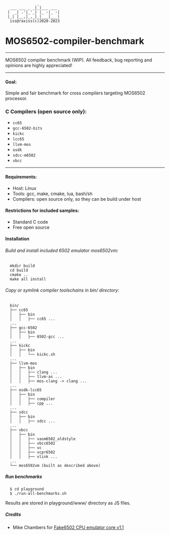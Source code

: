 ```
              _
  ___ ___ _ _|_|___ ___
 |  _| .'|_'_| |_ -|_ -|
 |_| |__,|_,_|_|___|___|
  iss@raxiss(c)2020-2023
```

# MOS6502-compiler-benchmark

---

MOS6502 compiler benchmark (WIP).
All feedback, bug reporting and opinions are highly appreciated!

---

#### Goal:
  Simple and fair benchmark for cross compilers targeting MOS6502 processor.

### C Compilers (open source only):
  * ` cc65             `
  * ` gcc-6502-bits    `
  * ` kickc            `
  * ` lcc65            `
  * ` llvm-mos         `
  * ` osdk             `
  * ` sdcc-m6502       `
  * ` vbcc             `

---
#### Requirements:
  * Host: Linux
  * Tools: gcc, make, cmake, lua, bash/sh
  * Compilers: open source only, so they can be build under host

#### Restrictions for included samples:
  * Standard C code
  * Free open source

#### Installation

###### Build and install included 6502 emulator mos6502vm:
```
  mkdir build
  cd build
  cmake ..
  make all install
```

###### Copy or symlink compiler toolschains in bin/ directory:
```
  bin/
  ├── cc65
  │   ├── bin
  │   │   ├── cc65 ...
  ...
  ├── gcc-6502
  │   ├── bin
  │   │   ├── 6502-gcc ...
  ...
  ├── kickc
  │   ├── bin
  │   │   └── kickc.sh
  ...
  ├── llvm-mos
  │   ├── bin
  │   │   ├── clang ...
  │   │   ├── llvm-as ...
  │   │   ├── mos-clang -> clang ...
  ...
  ├── osdk-lcc65
  │   ├── bin
  │   │   ├── compiler
  │   │   ├── cpp ...
  ...
  ├── sdcc
  │   ├── bin
  │   │   ├── sdcc ...
  ...
  ├── vbcc
  │   ├── bin
  │   │   ├── vasm6502_oldstyle
  │   │   ├── vbcc6502
  │   │   ├── vc
  │   │   ├── vcpr6502
  │   │   ├── vlink ...
  ...
  └── mos6502vm (built as described above)
```

##### Run benchmarks
```
  $ cd playground
  $ ./run-all-benchmarks.sh
```
  Results are stored in playground/www/ directory as JS files.

##### Credits
  * Mike Chambers for [Fake6502 CPU emulator core v1.1](https://github.com/omarandlorraine/fake6502)
